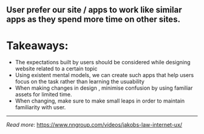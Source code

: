 ## User prefer our site / apps to work like similar apps as they spend more time on other sites.

# Takeaways:
- The expectations built by users should be considered while designing website related to a certain topic
- Using existent mental models, we can create such apps that help users focus on the task rather than learning the usuability
- When making changes in design , minimise confusion by using familiar assets for limited time.
- When changing, make sure to make small leaps in order to maintain familiarity with user.

---

*Read more*: https://www.nngroup.com/videos/jakobs-law-internet-ux/